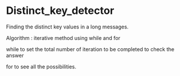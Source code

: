 # Distinct_key_detector
Finding the distinct key values in a long messages. 

Algorithm : iterative method using while and for

while to set the total number of iteration to be completed to check the answer

for to see all the possibilities.
